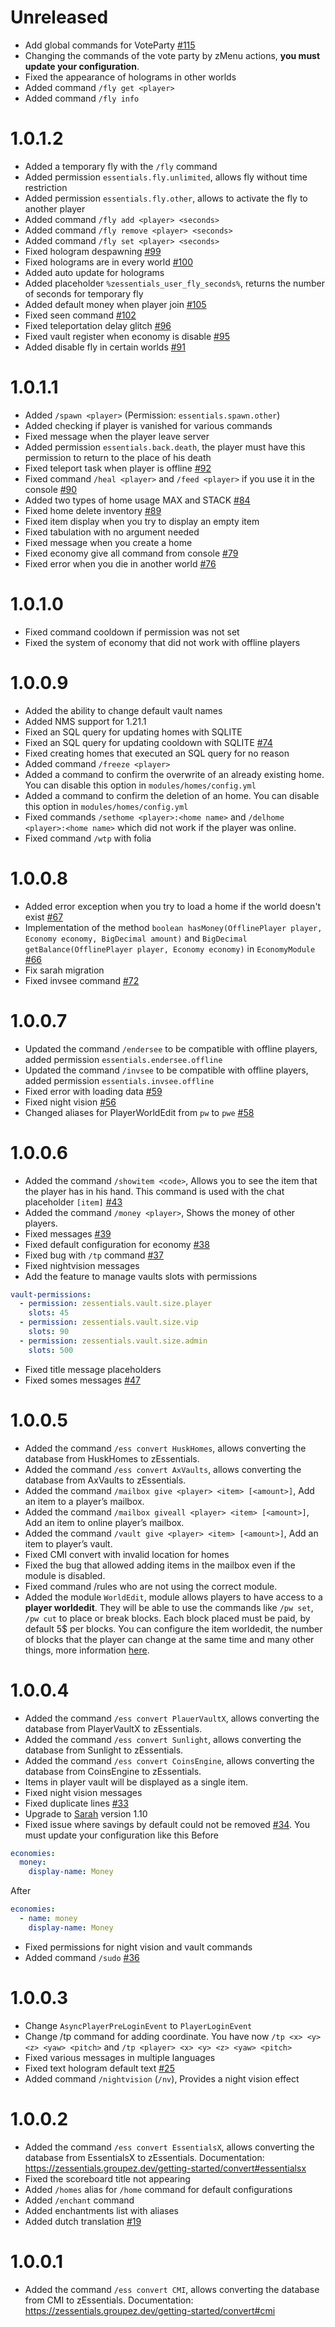 # Unreleased

- Add global commands for VoteParty [#115](https://github.com/Maxlego08/zEssentials/issues/115)
- Changing the commands of the vote party by zMenu actions, **you must update your configuration**.
- Fixed the appearance of holograms in other worlds
- Added command ``/fly get <player>``
- Added command ``/fly info``

# 1.0.1.2

- Added a temporary fly with the `/fly` command
- Added permission `essentials.fly.unlimited`, allows fly without time restriction
- Added permission `essentials.fly.other`, allows to activate the fly to another player
- Added command ``/fly add <player> <seconds>``
- Added command ``/fly remove <player> <seconds>``
- Added command ``/fly set <player> <seconds>``
- Fixed hologram despawning [#99](https://github.com/Maxlego08/zEssentials/issues/99)
- Fixed holograms are in every world [#100](https://github.com/Maxlego08/zEssentials/issues/100)
- Added auto update for holograms
- Added placeholder ``%zessentials_user_fly_seconds%``, returns the number of seconds for temporary fly
- Added default money when player join [#105](https://github.com/Maxlego08/zEssentials/issues/105)
- Fixed seen command [#102](https://github.com/Maxlego08/zEssentials/issues/102)
- Fixed teleportation delay glitch [#96](https://github.com/Maxlego08/zEssentials/issues/96)
- Fixed vault register when economy is disable [#95](https://github.com/Maxlego08/zEssentials/issues/95)
- Added disable fly in certain worlds [#91](https://github.com/Maxlego08/zEssentials/issues/91)

# 1.0.1.1

- Added ``/spawn <player>`` (Permission: `essentials.spawn.other`)
- Added checking if player is vanished for various commands
- Fixed message when the player leave server
- Added permission ``essentials.back.death``, the player must have this permission to return to the place of his death
- Fixed teleport task when player is offline [#92](https://github.com/Maxlego08/zEssentials/issues/92)
- Fixed command ``/heal <player>`` and `/feed <player>` if you use it in the console [#90](https://github.com/Maxlego08/zEssentials/issues/90)
- Added two types of home usage MAX and STACK [#84](https://github.com/Maxlego08/zEssentials/issues/84)
- Fixed home delete inventory [#89](https://github.com/Maxlego08/zEssentials/issues/89)
- Fixed item display when you try to display an empty item
- Fixed tabulation with no argument needed
- Fixed message when you create a home
- Fixed economy give all command from console [#79](https://github.com/Maxlego08/zEssentials/issues/79)
- Fixed error when you die in another world [#76](https://github.com/Maxlego08/zEssentials/issues/76)

# 1.0.1.0

- Fixed command cooldown if permission was not set
- Fixed the system of economy that did not work with offline players 

# 1.0.0.9

- Added the ability to change default vault names
- Added NMS support for 1.21.1
- Fixed an SQL query for updating homes with SQLITE
- Fixed an SQL query for updating cooldown with SQLITE [#74](https://github.com/Maxlego08/zEssentials/issues/74)
- Fixed creating homes that executed an SQL query for no reason
- Added command ``/freeze <player>``
- Added a command to confirm the overwrite of an already existing home. You can disable this option in `modules/homes/config.yml`
- Added a command to confirm the deletion of an home. You can disable this option in `modules/homes/config.yml`
- Fixed commands ``/sethome <player>:<home name>`` and ``/delhome <player>:<home name>`` which did not work if the player was online.
- Fixed command ``/wtp`` with folia 

# 1.0.0.8

- Added error exception when you try to load a home if the world doesn't exist [#67](https://github.com/Maxlego08/zEssentials/issues/67)
- Implementation of the method ``boolean hasMoney(OfflinePlayer player, Economy economy, BigDecimal amount)`` and `BigDecimal getBalance(OfflinePlayer player, Economy economy)` in `EconomyModule` [#66](https://github.com/Maxlego08/zEssentials/issues/66)
- Fix sarah migration
- Fixed invsee command [#72](https://github.com/Maxlego08/zEssentials/issues/72)

# 1.0.0.7

- Updated the command `/endersee` to be compatible with offline players, added permission `essentials.endersee.offline`
- Updated the command `/invsee` to be compatible with offline players, added permission `essentials.invsee.offline`
- Fixed error with loading data [#59](https://github.com/Maxlego08/zEssentials/issues/59)
- Fixed night vision [#56](https://github.com/Maxlego08/zEssentials/issues/56)
- Changed aliases for PlayerWorldEdit from `pw` to `pwe` [#58](https://github.com/Maxlego08/zEssentials/issues/58)

# 1.0.0.6

- Added the command ``/showitem <code>``, Allows you to see the item that the player has in his hand. This command is used with the chat placeholder `[item]` [#43](https://github.com/Maxlego08/zEssentials/issues/43)
- Added the command ``/money <player>``, Shows the money of other players.
- Fixed messages [#39](https://github.com/Maxlego08/zEssentials/issues/39)
- Fixed default configuration for economy [#38](https://github.com/Maxlego08/zEssentials/issues/38)
- Fixed bug with ``/tp`` command [#37](https://github.com/Maxlego08/zEssentials/issues/37)
- Fixed nightvision messages
- Add the feature to manage vaults slots with permissions
```yaml
vault-permissions:
  - permission: zessentials.vault.size.player
    slots: 45
  - permission: zessentials.vault.size.vip
    slots: 90
  - permission: zessentials.vault.size.admin
    slots: 500
```
- Fixed title message placeholders
- Fixed somes messages [#47](https://github.com/Maxlego08/zEssentials/issues/47)

# 1.0.0.5

- Added the command `/ess convert HuskHomes`, allows converting the database from HuskHomes to zEssentials.
- Added the command `/ess convert AxVaults`, allows converting the database from AxVaults to zEssentials.
- Added the command `/mailbox give <player> <item> [<amount>]`, Add an item to a player’s mailbox.
- Added the command `/mailbox giveall <player> <item> [<amount>]`, Add an item to online player’s mailbox.
- Added the command `/vault give <player> <item> [<amount>]`, Add an item to player’s vault.
- Fixed CMI convert with invalid location for homes
- Fixed the bug that allowed adding items in the mailbox even if the module is disabled.
- Fixed command /rules who are not using the correct module.
- Added the module `WorldEdit`, module allows players to have access to a **player worldedit**. They will be able to use the commands like `/pw set`, `/pw cut` to place or break blocks. Each block placed must be paid, by default 5$ per blocks. You can configure the item worldedit, the number of blocks that the player can change at the same time and many other things, more information [here](https://zessentials.groupez.dev/modules/worldedit).

# 1.0.0.4

- Added the command `/ess convert PlauerVaultX`, allows converting the database from PlayerVaultX to zEssentials.
- Added the command `/ess convert Sunlight`, allows converting the database from Sunlight to zEssentials.
- Added the command `/ess convert CoinsEngine`, allows converting the database from CoinsEngine to zEssentials.
- Items in player vault will be displayed as a single item.
- Fixed night vision messages
- Fixed duplicate lines [#33](https://github.com/Maxlego08/zEssentials/issues/33) 
- Upgrade to [Sarah](https://github.com/Maxlego08/Sarah/) version 1.10
- Fixed issue where savings by default could not be removed [#34](https://github.com/Maxlego08/zEssentials/issues/34). You must update your configuration like this
Before
````yaml
economies:
  money:
    display-name: Money
````
After
````yaml
economies:
  - name: money
    display-name: Money
````
- Fixed permissions for night vision and vault commands
- Added command ``/sudo`` [#36](https://github.com/Maxlego08/zEssentials/issues/36)

# 1.0.0.3

- Change ``AsyncPlayerPreLoginEvent`` to ``PlayerLoginEvent``
- Change /tp command for adding coordinate. You have now ``/tp <x> <y> <z> <yaw> <pitch>`` and ``/tp <player> <x> <y> <z> <yaw> <pitch>``
- Fixed various messages in multiple languages
- Fixed text hologram default text [#25](https://github.com/Maxlego08/zEssentials/issues/25)
- Added command ``/nightvision`` (`/nv`), Provides a night vision effect

# 1.0.0.2

- Added the command `/ess convert EssentialsX`, allows converting the database from EssentialsX to zEssentials.
  Documentation: https://zessentials.groupez.dev/getting-started/convert#essentialsx
- Fixed the scoreboard title not appearing
- Added `/homes` alias for `/home` command for default configurations
- Added `/enchant` command
- Added enchantments list with aliases
- Added dutch translation [#19](https://github.com/Maxlego08/zEssentials/pull/19)

# 1.0.0.1

- Added the command `/ess convert CMI`, allows converting the database from CMI to zEssentials.
Documentation: https://zessentials.groupez.dev/getting-started/convert#cmi